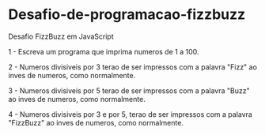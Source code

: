 # Desafio-de-programacao-fizzbuzz
Desafio FizzBuzz em JavaScript

1 - Escreva um programa que imprima numeros de 1 a 100.

2 - Numeros divisiveis por 3 terao de ser impressos com a palavra "Fizz" ao inves de numeros, como normalmente.

3 - Numeros divisiveis por 5 terao de ser impressos com a palavra "Buzz" ao inves de numeros, como normalmente.

4 - Numeros divisiveis por 3 e por 5, terao de ser impressos com a palavra "FizzBuzz" ao inves de numeros, como normalmente.

